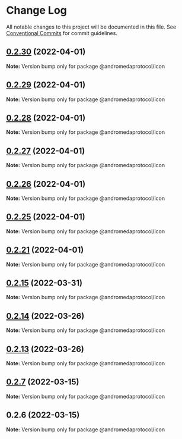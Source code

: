 # Change Log

All notable changes to this project will be documented in this file.
See [Conventional Commits](https://conventionalcommits.org) for commit guidelines.

## [0.2.30](https://github.com/andromedaprotocol/design-system/compare/@andromedaprotocol/icon@0.2.29...@andromedaprotocol/icon@0.2.30) (2022-04-01)

**Note:** Version bump only for package @andromedaprotocol/icon





## [0.2.29](https://github.com/andromedaprotocol/design-system/compare/@andromedaprotocol/icon@0.2.28...@andromedaprotocol/icon@0.2.29) (2022-04-01)

**Note:** Version bump only for package @andromedaprotocol/icon





## [0.2.28](https://github.com/andromedaprotocol/design-system/compare/@andromedaprotocol/icon@0.2.27...@andromedaprotocol/icon@0.2.28) (2022-04-01)

**Note:** Version bump only for package @andromedaprotocol/icon





## [0.2.27](https://github.com/andromedaprotocol/design-system/compare/@andromedaprotocol/icon@0.2.26...@andromedaprotocol/icon@0.2.27) (2022-04-01)

**Note:** Version bump only for package @andromedaprotocol/icon





## [0.2.26](https://github.com/andromedaprotocol/design-system/compare/@andromedaprotocol/icon@0.2.25...@andromedaprotocol/icon@0.2.26) (2022-04-01)

**Note:** Version bump only for package @andromedaprotocol/icon





## [0.2.25](https://github.com/andromedaprotocol/design-system/compare/@andromedaprotocol/icon@0.2.21...@andromedaprotocol/icon@0.2.25) (2022-04-01)

**Note:** Version bump only for package @andromedaprotocol/icon





## [0.2.21](https://github.com/andromedaprotocol/design-system/compare/@andromedaprotocol/icon@0.2.15...@andromedaprotocol/icon@0.2.21) (2022-04-01)

**Note:** Version bump only for package @andromedaprotocol/icon





## [0.2.15](https://github.com/andromedaprotocol/design-system/compare/@andromedaprotocol/icon@0.2.14...@andromedaprotocol/icon@0.2.15) (2022-03-31)

**Note:** Version bump only for package @andromedaprotocol/icon





## [0.2.14](https://github.com/andromedaprotocol/design-system/compare/@andromedaprotocol/icon@0.2.7...@andromedaprotocol/icon@0.2.14) (2022-03-26)

**Note:** Version bump only for package @andromedaprotocol/icon





## [0.2.13](https://github.com/andromedaprotocol/design-system/compare/@andromedaprotocol/icon@0.2.7...@andromedaprotocol/icon@0.2.13) (2022-03-26)

**Note:** Version bump only for package @andromedaprotocol/icon





## [0.2.7](https://github.com/andromedaprotocol/design-system/compare/@andromedaprotocol/icon@0.2.6...@andromedaprotocol/icon@0.2.7) (2022-03-15)

**Note:** Version bump only for package @andromedaprotocol/icon





## 0.2.6 (2022-03-15)

**Note:** Version bump only for package @andromedaprotocol/icon
